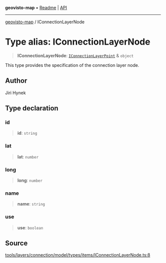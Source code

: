 **geovisto-map** • [Readme](../README.md) \| [API](../globals.md)

***

[geovisto-map](../README.md) / IConnectionLayerNode

# Type alias: IConnectionLayerNode

> **IConnectionLayerNode**: [`IConnectionLayerPoint`](IConnectionLayerPoint.md) & `object`

This type provides the specification of the connection layer node.

## Author

Jiri Hynek

## Type declaration

### id

> **id**: `string`

### lat

> **lat**: `number`

### long

> **long**: `number`

### name

> **name**: `string`

### use

> **use**: `boolean`

## Source

[tools/layers/connection/model/types/items/IConnectionLayerNode.ts:8](https://github.com/geovisto/geovisto-map/blob/5ee2cb5d45c19062fc8fc6beefa2848c076518b6/src/tools/layers/connection/model/types/items/IConnectionLayerNode.ts#L8)
